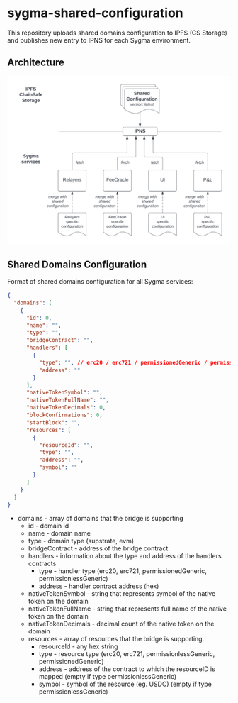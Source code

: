 # sygma-shared-configuration

This repository uploads shared domains configuration to IPFS (CS Storage) and publishes new entry to IPNS for each Sygma environment.
## Architecture
![](/docsResources/config.png)

## Shared Domains Configuration

Format of shared domains configuration for all Sygma services:

```json
{
  "domains": [
    {
      "id": 0,
      "name": "",
      "type": "",
      "bridgeContract": "",
      "handlers": [
        {
          "type": "", // erc20 / erc721 / permissionedGeneric / permissionlessGeneric / xc20
          "address": ""
        }
      ],
      "nativeTokenSymbol": "",
      "nativeTokenFullName": "",
      "nativeTokenDecimals": 0,
      "blockConfirmations": 0,
      "startBlock": "",
      "resources": [
        {
          "resourceId": "",
          "type": "",
          "address": "",
          "symbol": ""
        }
      ]
    }
  ]
}
```
- domains - array of domains that the bridge is supporting
  - id - domain id
  - name - domain name
  - type - domain type (supstrate, evm)
  - bridgeContract - address of the bridge contract
  - handlers - information about the type and address of the handlers contracts
    - type - handler type (erc20, erc721, permissionedGeneric, permissionlessGeneric)
    - address - handler contract address (hex)
  - nativeTokenSymbol - string that represents symbol of the native token on the domain
  - nativeTokenFullName - string that represents full name of the native token on the domain
  - nativeTokenDecimals - decimal count of the native token on the domain
  - resources - array of resources that the bridge is supporting.
    - resourceId - any hex string
    - type - resource type (erc20, erc721, permissionlessGeneric, permissionedGeneric)
    - address - address of the contract to which the resourceID is mapped (empty if type permissionlessGeneric)
    - symbol - symbol of the resource (eg. USDC) (empty if type permissionlessGeneric)